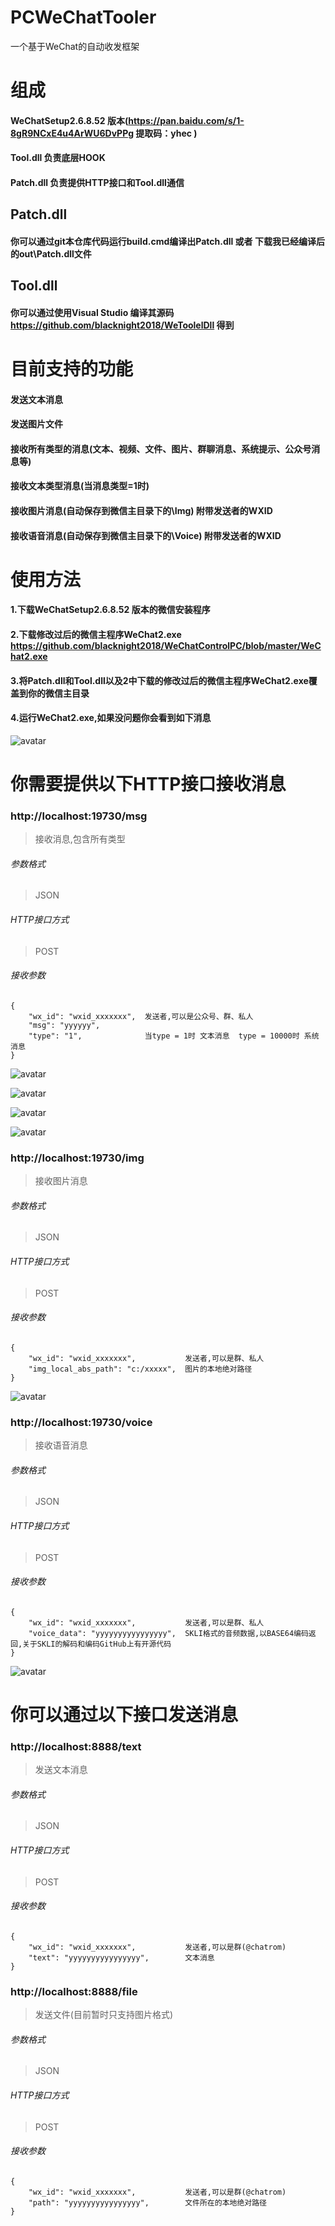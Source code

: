 # PCWeChatTooler
一个基于WeChat的自动收发框架

# 组成
#### WeChatSetup2.6.8.52 版本(https://pan.baidu.com/s/1-8gR9NCxE4u4ArWU6DvPPg  提取码：yhec )
#### Tool.dll 负责底层HOOK
#### Patch.dll 负责提供HTTP接口和Tool.dll通信

## Patch.dll
#### 你可以通过git本仓库代码运行build.cmd编译出Patch.dll 或者 下载我已经编译后的out\Patch.dll文件

## Tool.dll
#### 你可以通过使用Visual Studio 编译其源码 https://github.com/blacknight2018/WeToolelDll 得到

# 目前支持的功能
#### 发送文本消息
#### 发送图片文件
#### 接收所有类型的消息(文本、视频、文件、图片、群聊消息、系统提示、公众号消息等)
#### 接收文本类型消息(当消息类型=1时)
#### 接收图片消息(自动保存到微信主目录下的\Img)   附带发送者的WXID
#### 接收语音消息(自动保存到微信主目录下的\Voice) 附带发送者的WXID


# 使用方法
#### 1.下载WeChatSetup2.6.8.52 版本的微信安装程序
#### 2.下载修改过后的微信主程序WeChat2.exe https://github.com/blacknight2018/WeChatControlPC/blob/master/WeChat2.exe
#### 3.将Patch.dll和Tool.dll以及2中下载的修改过后的微信主程序WeChat2.exe覆盖到你的微信主目录
#### 4.运行WeChat2.exe,如果没问题你会看到如下消息
![avatar](https://github.com/blacknight2018/WeChatToolerFrameWork/blob/master/Images/Img1.jpg)

# 你需要提供以下HTTP接口接收消息

### http://localhost:19730/msg
> 接收消息,包含所有类型

###### 参数格式
> JSON

###### HTTP接口方式
> POST

###### 接收参数
``` 
{
    "wx_id": "wxid_xxxxxxx",  发送者,可以是公众号、群、私人
    "msg": "yyyyyy",           
    "type": "1",              当type = 1时 文本消息  type = 10000时 系统消息
}
```

![avatar](https://github.com/blacknight2018/PCWeChatTool-Patch/blob/master/Images/Img2.jpg)  

![avatar](https://github.com/blacknight2018/PCWeChatTool-Patch/blob/master/Images/Img3.jpg)  

![avatar](https://github.com/blacknight2018/PCWeChatTool-Patch/blob/master/Images/Img4.jpg)  

![avatar](https://github.com/blacknight2018/PCWeChatTool-Patch/blob/master/Images/Img5.jpg)  

  

### http://localhost:19730/img
> 接收图片消息

###### 参数格式
> JSON

###### HTTP接口方式
> POST

###### 接收参数
``` 
{
    "wx_id": "wxid_xxxxxxx",           发送者,可以是群、私人
    "img_local_abs_path": "c:/xxxxx",  图片的本地绝对路径          
}
```
 
![avatar](https://github.com/blacknight2018/PCWeChatTool-Patch/blob/master/Images/Img6.jpg)
 


### http://localhost:19730/voice
> 接收语音消息

###### 参数格式
> JSON

###### HTTP接口方式
> POST

###### 接收参数
``` 
{
    "wx_id": "wxid_xxxxxxx",           发送者,可以是群、私人
    "voice_data": "yyyyyyyyyyyyyyyy",  SKLI格式的音频数据,以BASE64编码返回,关于SKLI的解码和编码GitHub上有开源代码     
}
```
 
![avatar](https://github.com/blacknight2018/PCWeChatTool-Patch/blob/master/Images/Img7.jpg)
 
 

# 你可以通过以下接口发送消息

### http://localhost:8888/text
> 发送文本消息

###### 参数格式
> JSON

###### HTTP接口方式
> POST

###### 接收参数
``` 
{
    "wx_id": "wxid_xxxxxxx",           发送者,可以是群(@chatrom)
    "text": "yyyyyyyyyyyyyyyy",        文本消息
}
```

### http://localhost:8888/file
> 发送文件(目前暂时只支持图片格式)

###### 参数格式
> JSON

###### HTTP接口方式
> POST

###### 接收参数
``` 
{
    "wx_id": "wxid_xxxxxxx",           发送者,可以是群(@chatrom)
    "path": "yyyyyyyyyyyyyyyy",        文件所在的本地绝对路径
}
```
